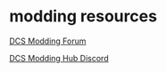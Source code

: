 # modding resources

[DCS Modding Forum](https://forum.dcs.world/forum/69-dcs-modding)

[DCS Modding Hub Discord](https://discord.gg/uVvb65UQ)
